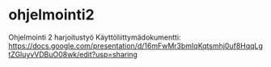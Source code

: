 # ohjelmointi2
Ohjelmointi 2 harjoitustyö
Käyttöliittymädokumentti: https://docs.google.com/presentation/d/16mFwMr3bmIqKqtsmhj0uf8HqqLgtZGluyvVDBuO08wk/edit?usp=sharing
